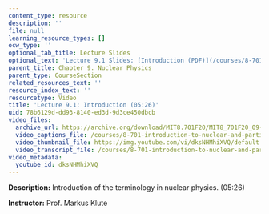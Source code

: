 ```yaml
---
content_type: resource
description: ''
file: null
learning_resource_types: []
ocw_type: ''
optional_tab_title: Lecture Slides
optional_text: 'Lecture 9.1 Slides: [Introduction (PDF)](/courses/8-701-introduction-to-nuclear-and-particle-physics-fall-2020/resources/mit8_701f20_lec9-1)'
parent_title: Chapter 9. Nuclear Physics
parent_type: CourseSection
related_resources_text: ''
resource_index_text: ''
resourcetype: Video
title: 'Lecture 9.1: Introduction (05:26)'
uid: 78b6129d-dd93-8140-ed3d-9d3ce450dbcb
video_files:
  archive_url: https://archive.org/download/MIT8.701F20/MIT8_701F20_09-01_intro_300k.mp4
  video_captions_file: /courses/8-701-introduction-to-nuclear-and-particle-physics-fall-2020/f68968af108356c9b6feeebdccefa3ee_dksNHMhiXVQ.vtt
  video_thumbnail_file: https://img.youtube.com/vi/dksNHMhiXVQ/default.jpg
  video_transcript_file: /courses/8-701-introduction-to-nuclear-and-particle-physics-fall-2020/d9d434a6fa0a1873d946a3eabacccb2c_dksNHMhiXVQ.pdf
video_metadata:
  youtube_id: dksNHMhiXVQ
---
```


**Description:** Introduction of the terminology in nuclear physics. (05:26)

**Instructor:** Prof. Markus Klute
